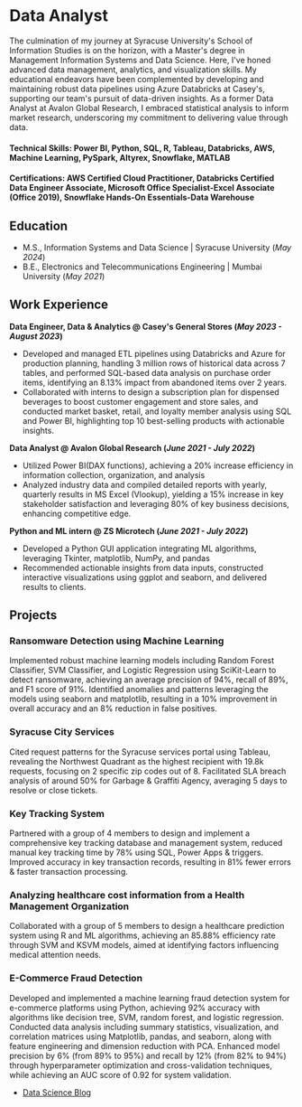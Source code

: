 # Data Analyst
The culmination of my journey at Syracuse University's School of Information Studies is on the horizon, with a Master's degree in Management Information Systems and Data Science. Here, I've honed advanced data management, analytics, and visualization skills. My educational endeavors have been complemented by developing and maintaining robust data pipelines using Azure Databricks at Casey's, supporting our team's pursuit of data-driven insights. As a former Data Analyst at Avalon Global Research, I embraced statistical analysis to inform market research, underscoring my commitment to delivering value through data. 

#### Technical Skills: Power BI, Python, SQL, R, Tableau, Databricks, AWS, Machine Learning, PySpark, Altyrex, Snowflake, MATLAB
#### Certifications: AWS Certified Cloud Practitioner, Databricks Certified Data Engineer Associate, Microsoft Office Specialist-Excel Associate (Office 2019), Snowflake Hands-On Essentials-Data Warehouse 

## Education						       		
- M.S., Information Systems and Data Science	| Syracuse University (_May 2024_)	 			        		
- B.E., Electronics and Telecommunications Engineering | Mumbai University (_May 2021_)

## Work Experience
**Data Engineer, Data & Analytics @ Casey's General Stores (_May 2023 - August 2023_)**
- Developed and managed ETL pipelines using Databricks and Azure for production planning, handling 3 million rows of historical data across 7 tables, and performed SQL-based data analysis on purchase order items, identifying an 8.13% impact from abandoned items over 2 years.
- Collaborated with interns to design a subscription plan for dispensed beverages to boost customer engagement and store sales, and conducted market basket, retail, and loyalty member analysis using SQL and Power BI, highlighting top 10 best-selling products with actionable insights.
  
**Data Analyst @ Avalon Global Research (_June 2021 - July 2022_)**
- Utilized Power BI(DAX functions), achieving a 20% increase efficiency in information collection, organization, and analysis
- Analyzed industry data and compiled detailed reports with yearly, quarterly results in MS Excel (Vlookup), yielding a 15% 
increase in key stakeholder satisfaction and leveraging 80% of key business decisions, enhancing competitive edge.

**Python and ML intern @ ZS Microtech (_June 2021 - July 2022_)**
- Developed a Python GUI application integrating ML algorithms, leveraging Tkinter, matplotlib, NumPy, and pandas
- Recommended actionable insights from data inputs, constructed interactive visualizations using ggplot and seaborn, and 
delivered results to clients.

## Projects
### Ransomware Detection using Machine Learning
Implemented robust machine learning models including Random Forest Classifier, SVM Classifier, and Logistic Regression using SciKit-Learn to detect ransomware, achieving an average precision of 94%, recall of 89%, and F1 score of 91%. Identified anomalies and patterns leveraging the models using seaborn and matplotlib, resulting in a 10% improvement in overall accuracy and an 8% reduction in false positives.

### Syracuse City Services
Cited request patterns for the Syracuse services portal using Tableau, revealing the Northwest Quadrant as the highest recipient with 19.8k requests, focusing on 2 specific zip codes out of 8. Facilitated SLA breach analysis of around 50% for Garbage & Graffiti Agency, averaging 5 days to resolve or close tickets.

### Key Tracking System
Partnered with a group of 4 members to design and implement a comprehensive key tracking database and management system, reduced manual key tracking time by 78% using SQL, Power Apps & triggers. Improved accuracy in key transaction records, resulting in 81% fewer errors & faster transaction processing.

### Analyzing healthcare cost information from a Health Management Organization
Collaborated with a group of 5 members to design a healthcare prediction system using R and ML algorithms, achieving an
85.88% efficiency rate through SVM and KSVM models, aimed at identifying factors influencing medical attention needs.

### E-Commerce Fraud Detection 
Developed and implemented a machine learning fraud detection system for e-commerce platforms using Python, achieving
92% accuracy with algorithms like decision tree, SVM, random forest, and logistic regression.
Conducted data analysis including summary statistics, visualization, and correlation matrices using Matplotlib, pandas, and
seaborn, along with feature engineering and dimension reduction with PCA.
Enhanced model precision by 6% (from 89% to 95%) and recall by 12% (from 82% to 94%) through hyperparameter
optimization and cross-validation techniques, while achieving an AUC score of 0.92 for system validation.



- [Data Science Blog](https://medium.com/@shawhin)

